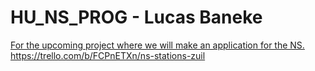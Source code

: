 # HU_NS_PROG - Lucas Baneke 

[For the upcoming project where we will make an application for the NS. 
](https://trello.com/b/FCPnETXn/ns-stations-zuil)https://trello.com/b/FCPnETXn/ns-stations-zuil
